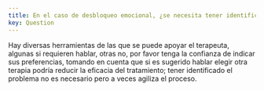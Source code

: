 ```yaml
---
title: En el caso de desbloqueo emocional, ¿se necesita tener identificado el problema y hablar de él?
key: Question
---
```

Hay diversas herramientas de las que se puede apoyar el terapeuta, algunas si requieren hablar, otras no, por favor tenga la confianza de indicar sus preferencias, tomando en cuenta que si es sugerido hablar elegir otra terapia podría reducir la eficacia del tratamiento; tener identificado el problema no es necesario pero a veces agiliza el proceso.